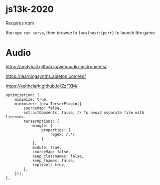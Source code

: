 # js13k-2020

Requires npm

Run ```npm run serve```, then browse to ```localhost:{port}``` to launch the game


# Audio

https://andyhall.github.io/webaudio-instruments/

https://learningsynths.ableton.com/en/

https://keithclark.github.io/ZzFXM/

    optimization: {
        minimize: true,
        minimizer: [new TerserPlugin({
            sourceMap: false,
            extractComments: false, // To avoid separate file with licenses.
            terserOptions: {
                mangle: {
                    properties: {
                        regex: /.*/
                    }
                },
                module: true,
                sourceMap: false,
                keep_classnames: false,
                keep_fnames: false,
                toplevel: true,
            },
        })],
    },
